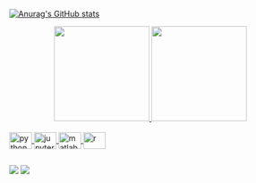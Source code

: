 

<!--
**diogosens/diogosens** is a ✨ _special_ ✨ repository because its `README.md` (this file) appears on your GitHub profile.

Here are some ideas to get you started:

### Hi there 👋

- 🔭 I’m currently working on ...
- 🌱 I’m currently learning ...
- 👯 I’m looking to collaborate on ...
- 🤔 I’m looking for help with ...
- 💬 Ask me about ...
- 📫 How to reach me: ...
- 😄 Pronouns: ...
- ⚡ Fun fact: ...
-->

[![Anurag's GitHub stats](https://github-readme-stats-xi-indol-92.vercel.app/api?username=diogosens)](https://github.com/diogosens/github-readme-stats)

<div align="center">
  
  <a href="https://github.com/diogosens">
  <img height="170em" src="https://github-readme-stats-xi-indol-92.vercel.app/api?username=diogosens&show_icons=true&theme=gruvbox&include_all_commits=true&count_private=true"/>
  <img height="170em" src="https://github-readme-stats-xi-indol-92.vercel.app/api/top-langs/?username=diogosens&layout=compact&langs_count=7&theme=gruvbox"/>

</div>

<div style="display: inline_block"><br>

   <img align="center" alt="python" height="30" width="40" src="https://cdn.jsdelivr.net/gh/devicons/devicon/icons/python/python-original.svg" />
   <img align="center" alt="jupyter" height="30" width="40" src="https://cdn.jsdelivr.net/gh/devicons/devicon/icons/jupyter/jupyter-original.svg" />
   <img align="center" alt="matlab" height="30" width="40" src="https://cdn.jsdelivr.net/gh/devicons/devicon/icons/matlab/matlab-original.svg" />
   <img align="center" alt="r" height="30" width="40" img src="https://cdn.jsdelivr.net/gh/devicons/devicon/icons/rstudio/rstudio-original.svg" />
  
</div>
  
  ##

  
<div> 

  <a href = "mailto:diogosens@gmail.com"><img src="https://img.shields.io/badge/-Gmail-%23333?style=for-the-badge&logo=gmail&logoColor=white" target="_blank"></a>
  <a href="https://www.linkedin.com/in/diogosens" target="_blank"><img src="https://img.shields.io/badge/-LinkedIn-%230077B5?style=for-the-badge&logo=linkedin&logoColor=white" target="_blank"></a> 
 
</div>
